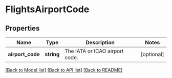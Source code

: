 # FlightsAirportCode

## Properties
Name | Type | Description | Notes
------------ | ------------- | ------------- | -------------
**airport_code** | **string** | The IATA or ICAO airport code. | [optional] 

[[Back to Model list]](../../README.md#documentation-for-models) [[Back to API list]](../../README.md#documentation-for-api-endpoints) [[Back to README]](../../README.md)

